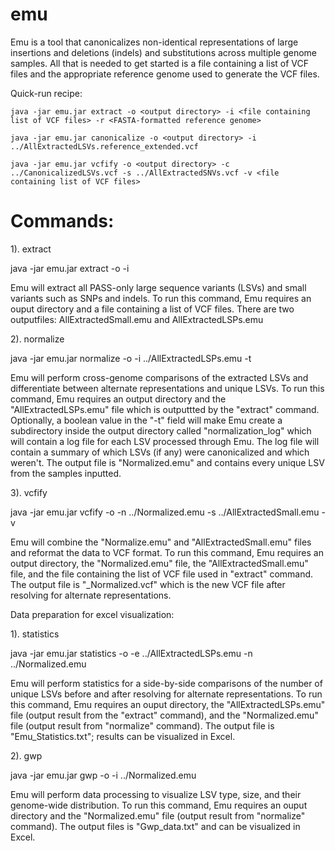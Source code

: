 # emu
Emu is a tool that canonicalizes non-identical representations of large insertions and deletions (indels) and substitutions across multiple genome samples. All that is needed to get started is a file containing a list of VCF files and the appropriate reference genome used to generate the VCF files.

Quick-run recipe:

  `java -jar emu.jar extract -o <output directory> -i <file containing list of VCF files> -r <FASTA-formatted reference genome>`

  `java -jar emu.jar canonicalize -o <output directory> -i ../AllExtractedLSVs.reference_extended.vcf`

  `java -jar emu.jar vcfify -o <output directory> -c ../CanonicalizedLSVs.vcf -s ../AllExtractedSNVs.vcf -v <file containing list of VCF files>`

# Commands:

1). extract

java -jar emu.jar extract -o <output directory> -i <file containing list of VCF files>

Emu will extract all PASS-only large sequence variants (LSVs) and small variants such as SNPs and indels.
To run this command, Emu requires an ouput directory and a file containing a list of VCF files. There are two outputfiles: AllExtractedSmall.emu and AllExtractedLSPs.emu

2). normalize

java -jar emu.jar normalize -o <output directory> -i ../AllExtractedLSPs.emu -t <boolean value>

Emu will perform cross-genome comparisons of the extracted LSVs and differentiate between alternate representations and unique LSVs.
To run this command, Emu requires an output directory and the "AllExtractedLSPs.emu" file which is outputtted by the "extract" command.
Optionally, a boolean value in the "-t" field will make Emu create a subdirectory inside the output directory called "normalization_log" which will contain a log file for each LSV processed through Emu. The log file will contain a summary of which LSVs (if any) were canonicalized and which weren't. 
The output file is "Normalized.emu" and contains every unique LSV from the samples inputted. 

3). vcfify

java -jar emu.jar vcfify -o <output directory> -n ../Normalized.emu -s ../AllExtractedSmall.emu -v <file containing list of VCF files>

Emu will combine the "Normalize.emu" and "AllExtractedSmall.emu" files and reformat the data to VCF format.
To run this command, Emu requires an output directory, the "Normalized.emu" file, the "AllExtractedSmall.emu" file, and the file containing the list of VCF file used in "extract" command.
The output file is "<sample name>_Normalized.vcf" which is the new VCF file after resolving for alternate representations. 

Data preparation for excel visualization:

1). statistics

java -jar emu.jar statistics -o <output directory> -e ../AllExtractedLSPs.emu -n ../Normalized.emu

Emu will perform statistics for a side-by-side comparisons of the number of unique LSVs before and after resolving for alternate representations.
To run this command, Emu requires an ouput directory, the "AllExtractedLSPs.emu" file (output result from the "extract" command), and the "Normalized.emu" file (output result from "normalize" command). The output file is "Emu_Statistics.txt"; results can be visualized in Excel.

2). gwp

java -jar emu.jar gwp -o <output directory> -i ../Normalized.emu

Emu will perform data processing to visualize LSV type, size, and their genome-wide distribution.
To run this command, Emu requires an ouput directory and the "Normalized.emu" file (output result from "normalize" command).
The output files is "Gwp_data.txt" and can be visualized in Excel. 